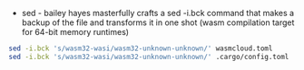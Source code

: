 - sed - bailey hayes masterfully crafts a sed -i.bck command that makes a backup of the file and transforms it in one shot (wasm compilation target for 64-bit memory runtimes)
```bash
sed -i.bck 's/wasm32-wasi/wasm32-unknown-unknown/' wasmcloud.toml
sed -i.bck 's/wasm32-wasi/wasm32-unknown-unknown/' .cargo/config.toml
```

